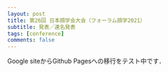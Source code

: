 ```yaml
---
layout: post
title: 第26回 日本顔学会大会（フォーラム顔学2021）
subtitle: 発表／連名発表
tags: [conference]
comments: false
---
```

Google siteからGithub Pagesへの移行をテスト中です．
